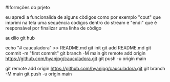 #Iformções do prjeto

 eu apredi a funcionalida de alguns còdigos como por exemplo "cout" que imprimi na tela 
 uma sequência codigos dentro do stream e "endl" que è responsàvel por finalizar uma linha de còdigo

auxilio git hub

echo "# cauculadora" >> README.md
git init
git add README.md
git commit -m "first commit"
git branch -M main
git remote add origin https://github.com/hyanjpg/cauculadora.git
git push -u origin main

git remote add origin https://github.com/hyanjpg/cauculadora.git
git branch -M main
git push -u origin main